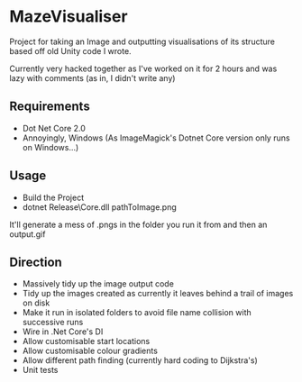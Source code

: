 # MazeVisualiser
Project for taking an Image and outputting visualisations of its structure based off old Unity code I wrote.

Currently very hacked together as I've worked on it for 2 hours and was lazy with comments (as in, I didn't write any)

## Requirements
- Dot Net Core 2.0
- Annoyingly, Windows (As ImageMagick's Dotnet Core version only runs on Windows...)

## Usage
- Build the Project
- dotnet Release\Core.dll pathToImage.png

It'll generate a mess of .pngs in the folder you run it from and then an output.gif

## Direction
- Massively tidy up the image output code
- Tidy up the images created as currently it leaves behind a trail of images on disk
- Make it run in isolated folders to avoid file name collision with successive runs
- Wire in .Net Core's DI
- Allow customisable start locations
- Allow customisable colour gradients
- Allow different path finding (currently hard coding to Dijkstra's)
- Unit tests

